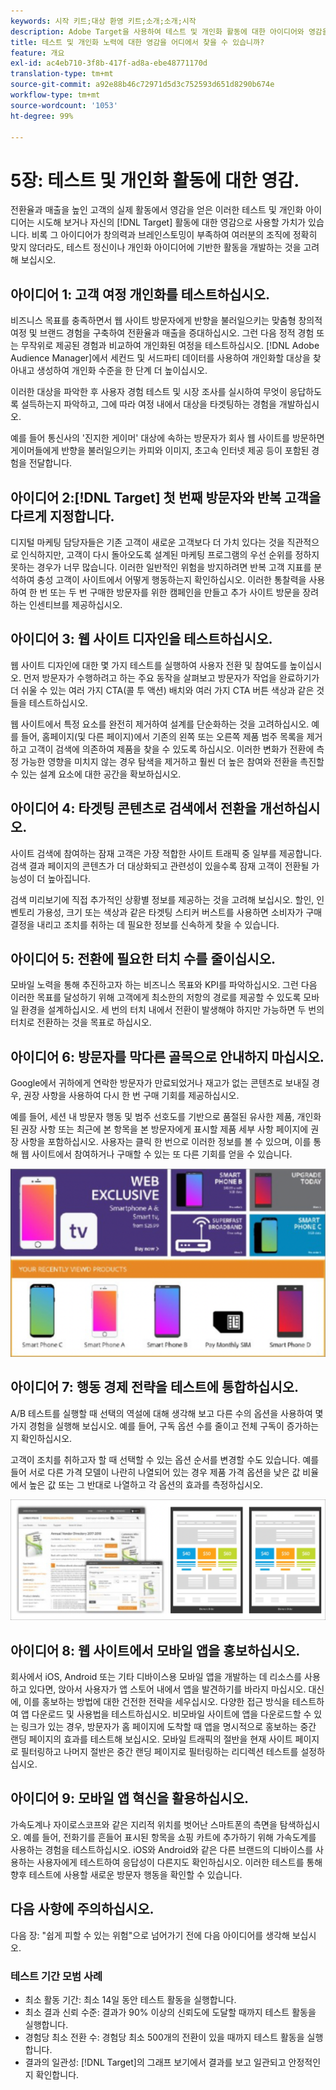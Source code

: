 ```yaml
---
keywords: 시작 키트;대상 환영 키트;소개;소개;시작
description: Adobe Target을 사용하여 테스트 및 개인화 활동에 대한 아이디어와 영감을 어디서 찾을 수 있습니까?
title: 테스트 및 개인화 노력에 대한 영감을 어디에서 찾을 수 있습니까?
feature: 개요
exl-id: ac4eb710-3f8b-417f-ad8a-ebe48771170d
translation-type: tm+mt
source-git-commit: a92e88b46c72971d5d3c752593d651d8290b674e
workflow-type: tm+mt
source-wordcount: '1053'
ht-degree: 99%

---
```


# 5장: 테스트 및 개인화 활동에 대한 영감.

전환율과 매출을 높인 고객의 실제 활동에서 영감을 얻은 이러한 테스트 및 개인화 아이디어는 시도해 보거나 자신의 [!DNL Target] 활동에 대한 영감으로 사용할 가치가 있습니다. 비록 그 아이디어가 창의력과 브레인스토밍이 부족하여 여러분의 조직에 정확히 맞지 않더라도, 테스트 정신이나 개인화 아이디어에 기반한 활동을 개발하는 것을 고려해 보십시오.

## 아이디어 1: 고객 여정 개인화를 테스트하십시오.

비즈니스 목표를 충족하면서 웹 사이트 방문자에게 반향을 불러일으키는 맞춤형 창의적 여정 및 브랜드 경험을 구축하여 전환율과 매출을 증대하십시오. 그런 다음 정적 경험 또는 무작위로 제공된 경험과 비교하여 개인화된 여정을 테스트하십시오. [!DNL Adobe Audience Manager]에서 세컨드 및 서드파티 데이터를 사용하여 개인화할 대상을 찾아내고 생성하여 개인화 수준을 한 단계 더 높이십시오.

이러한 대상을 파악한 후 사용자 경험 테스트 및 시장 조사를 실시하여 무엇이 응답하도록 설득하는지 파악하고, 그에 따라 여정 내에서 대상을 타겟팅하는 경험을 개발하십시오.

예를 들어 통신사의 &#39;진지한 게이머&#39; 대상에 속하는 방문자가 회사 웹 사이트를 방문하면 게이머들에게 반향을 불러일으키는 카피와 이미지, 초고속 인터넷 제공 등이 포함된 경험을 전달합니다.

## 아이디어 2:[!DNL Target] 첫 번째 방문자와 반복 고객을 다르게 지정합니다.

디지털 마케팅 담당자들은 기존 고객이 새로운 고객보다 더 가치 있다는 것을 직관적으로 인식하지만, 고객이 다시 돌아오도록 설계된 마케팅 프로그램의 우선 순위를 정하지 못하는 경우가 너무 많습니다. 이러한 일반적인 위험을 방지하려면 반복 고객 지표를 분석하여 충성 고객이 사이트에서 어떻게 행동하는지 확인하십시오. 이러한 통찰력을 사용하여 한 번 또는 두 번 구매한 방문자를 위한 캠페인을 만들고 추가 사이트 방문을 장려하는 인센티브를 제공하십시오.

## 아이디어 3: 웹 사이트 디자인을 테스트하십시오.

웹 사이트 디자인에 대한 몇 가지 테스트를 실행하여 사용자 전환 및 참여도를 높이십시오. 먼저 방문자가 수행하려고 하는 주요 동작을 살펴보고 방문자가 작업을 완료하기가 더 쉬울 수 있는 여러 가지 CTA(콜 투 액션) 배치와 여러 가지 CTA 버튼 색상과 같은 것들을 테스트하십시오.

웹 사이트에서 특정 요소를 완전히 제거하여 설계를 단순화하는 것을 고려하십시오. 예를 들어, 홈페이지(및 다른 페이지)에서 기존의 왼쪽 또는 오른쪽 제품 범주 목록을 제거하고 고객이 검색에 의존하여 제품을 찾을 수 있도록 하십시오. 이러한 변화가 전환에 측정 가능한 영향을 미치지 않는 경우 탐색을 제거하고 훨씬 더 높은 참여와 전환을 촉진할 수 있는 설계 요소에 대한 공간을 확보하십시오.

## 아이디어 4: 타겟팅 콘텐츠로 검색에서 전환을 개선하십시오.

사이트 검색에 참여하는 잠재 고객은 가장 적합한 사이트 트래픽 중 일부를 제공합니다. 검색 결과 페이지의 콘텐츠가 더 대상화되고 관련성이 있을수록 잠재 고객이 전환될 가능성이 더 높아집니다.

검색 미리보기에 직접 추가적인 상황별 정보를 제공하는 것을 고려해 보십시오. 할인, 인벤토리 가용성, 크기 또는 색상과 같은 타겟팅 스티커 버스트를 사용하면 소비자가 구매 결정을 내리고 조치를 취하는 데 필요한 정보를 신속하게 찾을 수 있습니다.

## 아이디어 5: 전환에 필요한 터치 수를 줄이십시오.

모바일 노력을 통해 추진하고자 하는 비즈니스 목표와 KPI를 파악하십시오. 그런 다음 이러한 목표를 달성하기 위해 고객에게 최소한의 저항의 경로를 제공할 수 있도록 모바일 환경을 설계하십시오. 세 번의 터치 내에서 전환이 발생해야 하지만 가능하면 두 번의 터치로 전환하는 것을 목표로 하십시오.

## 아이디어 6: 방문자를 막다른 골목으로 안내하지 마십시오.

Google에서 귀하에게 연락한 방문자가 만료되었거나 재고가 없는 콘텐츠로 보내질 경우, 권장 사항을 사용하여 다시 한 번 구매 기회를 제공하십시오.

예를 들어, 세션 내 방문자 행동 및 범주 선호도를 기반으로 품절된 유사한 제품, 개인화된 권장 사항 또는 최근에 본 항목을 본 방문자에게 표시할 제품 세부 사항 페이지에 권장 사항을 포함하십시오. 사용자는 클릭 한 번으로 이러한 정보를 볼 수 있으며, 이를 통해 웹 사이트에서 참여하거나 구매할 수 있는 또 다른 기회를 얻을 수 있습니다.

![권장 사항 그림](/help/c-intro/assets/recs-illustration.png)

## 아이디어 7: 행동 경제 전략을 테스트에 통합하십시오.

A/B 테스트를 실행할 때 선택의 역설에 대해 생각해 보고 다른 수의 옵션을 사용하여 몇 가지 경험을 실행해 보십시오. 예를 들어, 구독 옵션 수를 줄이고 전체 구독이 증가하는지 확인하십시오.

고객이 조치를 취하고자 할 때 선택할 수 있는 옵션 순서를 변경할 수도 있습니다. 예를 들어 서로 다른 가격 모델이 나란히 나열되어 있는 경우 제품 가격 옵션을 낮은 값 비율에서 높은 값 또는 그 반대로 나열하고 각 옵션의 효과를 측정하십시오.

![행동 전술 그림](/help/c-intro/assets/behavioral.png)

## 아이디어 8: 웹 사이트에서 모바일 앱을 홍보하십시오.

회사에서 iOS, Android 또는 기타 디바이스용 모바일 앱을 개발하는 데 리소스를 사용하고 있다면, 앉아서 사용자가 앱 스토어 내에서 앱을 발견하기를 바라지 마십시오. 대신에, 이를 홍보하는 방법에 대한 건전한 전략을 세우십시오. 다양한 접근 방식을 테스트하여 앱 다운로드 및 사용법을 테스트하십시오. 비모바일 사이트에 앱을 다운로드할 수 있는 링크가 있는 경우, 방문자가 홈 페이지에 도착할 때 앱을 명시적으로 홍보하는 중간 랜딩 페이지의 효과를 테스트해 보십시오. 모바일 트래픽의 절반을 현재 사이트 페이지로 필터링하고 나머지 절반은 중간 랜딩 페이지로 필터링하는 리디렉션 테스트를 설정하십시오.

## 아이디어 9: 모바일 앱 혁신을 활용하십시오.

가속도계나 자이로스코프와 같은 지리적 위치를 벗어난 스마트폰의 측면을 탐색하십시오. 예를 들어, 전화기를 흔들어 표시된 항목을 쇼핑 카트에 추가하기 위해 가속도계를 사용하는 경험을 테스트하십시오. iOS와 Android와 같은 다른 브랜드의 디바이스를 사용하는 사용자에게 테스트하여 응답성이 다른지도 확인하십시오. 이러한 테스트를 통해 향후 테스트에 사용할 새로운 방문자 행동을 확인할 수 있습니다.

## 다음 사항에 주의하십시오.

다음 장: &quot;쉽게 피할 수 있는 위험&quot;으로 넘어가기 전에 다음 아이디어를 생각해 보십시오.

### 테스트 기간 모범 사례

* 최소 활동 기간: 최소 14일 동안 테스트 활동을 실행합니다.
* 최소 결과 신뢰 수준: 결과가 90% 이상의 신뢰도에 도달할 때까지 테스트 활동을 실행합니다.
* 경험당 최소 전환 수: 경험당 최소 500개의 전환이 있을 때까지 테스트 활동을 실행합니다.
* 결과의 일관성: [!DNL Target]의 그래프 보기에서 결과를 보고 일관되고 안정적인지 확인합니다.
